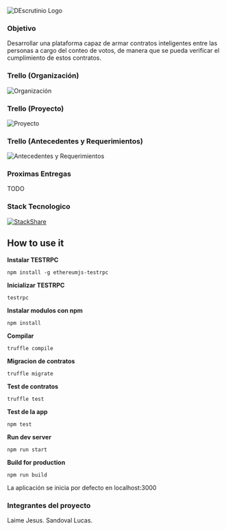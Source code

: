 ![DEscrutinio Logo](https://github.com/yoLUkAsss/DEscrutinio/blob/master/docs/logo.png)


### Objetivo

Desarrollar una plataforma capaz de armar contratos inteligentes entre las personas a cargo del conteo de votos, de manera que se pueda verificar el cumplimiento de estos contratos.

### Trello (Organización)
![Organización](https://trello.com/b/TcThyUPk/organizaci%C3%B3n-y-entregas)

### Trello (Proyecto)
![Proyecto](https://trello.com/b/riiTpzzh/proyecto)

### Trello (Antecedentes y Requerimientos)
![Antecedentes y Requerimientos](https://trello.com/b/A7b6hlnq/antecedentes-y-requerimientos)

### Proximas Entregas

TODO

### Stack Tecnologico

[![StackShare](https://img.shields.io/badge/tech-stack-0690fa.svg?style=flat)](https://stackshare.io/yoLUkAsss/descrutinio)


## How to use it

**Instalar TESTRPC**

```
npm install -g ethereumjs-testrpc
```

**Inicializar TESTRPC**

```
testrpc
```

**Instalar modulos con npm**
```
npm install
```

**Compilar**
```
truffle compile
```
**Migracion de contratos**
```
truffle migrate
```

**Test de contratos**
```
truffle test
```
**Test de la app**
```
npm test
```
**Run dev server**
```
npm run start
```
**Build for production**
```
npm run build
```

La aplicación se inicia por defecto en localhost:3000


### Integrantes del proyecto

Laime Jesus.
Sandoval Lucas.
